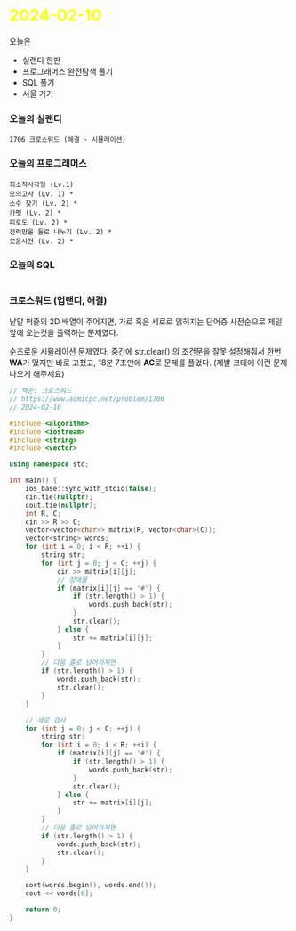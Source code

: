 # <span style="color:yellow">2024-02-10</span>

오늘은
- 실랜디 한판
- 프로그래머스 완전탐색 풀기
- SQL 풀기
- 서울 가기


### 오늘의 실랜디
```
1706 크로스워드 (해결 - 시뮬레이션)
```
### 오늘의 프로그래머스
```
최소직사각형 (Lv.1)
모의고사 (Lv. 1) *
소수 찾기 (Lv. 2) *
카펫 (Lv. 2) *
피로도 (Lv. 2) *
전력망을 둘로 나누기 (Lv. 2) *
모음사전 (Lv. 2) *
```
### 오늘의 SQL
```

```




### 크로스워드 (업랜디, 해결)
낱말 퍼즐의 2D 배열이 주어지면, 가로 혹은 세로로 읽혀지는 단어중 사전순으로 제일 앞에 오는것을 출력하는 문제였다.

순조로운 시뮬레이션 문제였다. 중간에 str.clear() 의 조건문을 잘못 설정해줘서 한번 **WA**가 떴지만 바로 고쳤고, 18분 7초만에 **AC**로 문제를 풀었다. (제발 코테에 이런 문제 나오게 해주세요)

```cpp
// 백준: 크로스워드
// https://www.acmicpc.net/problem/1706
// 2024-02-10

#include <algorithm>
#include <iostream>
#include <string>
#include <vector>

using namespace std;

int main() {
    ios_base::sync_with_stdio(false);
    cin.tie(nullptr);
    cout.tie(nullptr);
    int R, C;
    cin >> R >> C;
    vector<vector<char>> matrix(R, vector<char>(C));
    vector<string> words;
    for (int i = 0; i < R; ++i) {
        string str;
        for (int j = 0; j < C; ++j) {
            cin >> matrix[i][j];
            // 장애물
            if (matrix[i][j] == '#') {
                if (str.length() > 1) {
                    words.push_back(str);
                }
                str.clear();
            } else {
                str += matrix[i][j];
            }
        }
        // 다음 줄로 넘어가지면
        if (str.length() > 1) {
            words.push_back(str);
            str.clear();
        }
    }

    // 세로 검사
    for (int j = 0; j < C; ++j) {
        string str;
        for (int i = 0; i < R; ++i) {
            if (matrix[i][j] == '#') {
                if (str.length() > 1) {
                    words.push_back(str);
                }
                str.clear();
            } else {
                str += matrix[i][j];
            }
        }
        // 다음 줄로 넘어가지면
        if (str.length() > 1) {
            words.push_back(str);
            str.clear();
        }
    }

    sort(words.begin(), words.end());
    cout << words[0];

    return 0;
}
```
